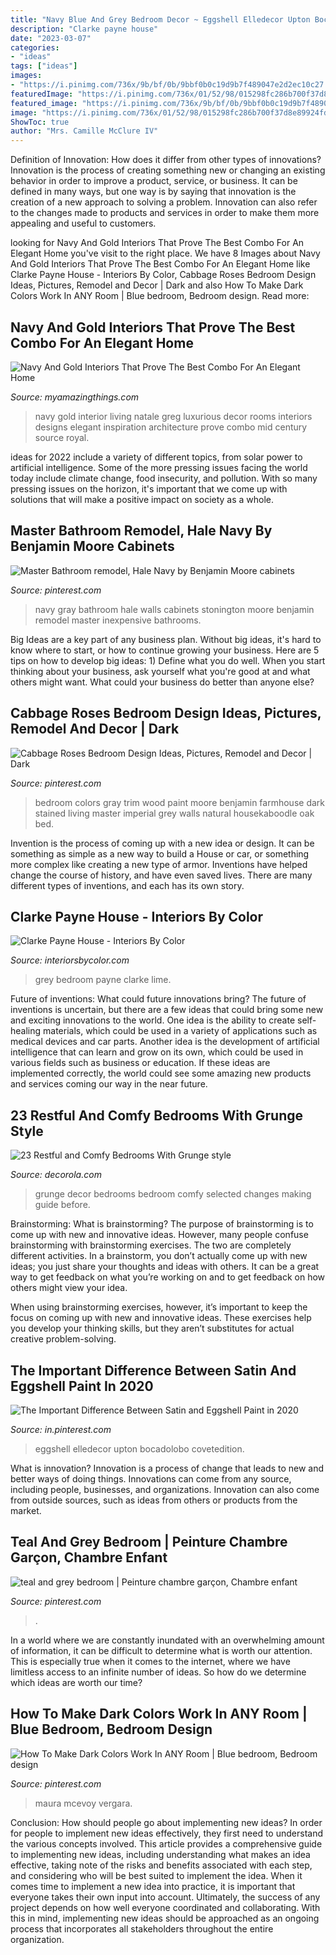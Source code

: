 ```yaml
---
title: "Navy Blue And Grey Bedroom Decor ~ Eggshell Elledecor Upton Bocadolobo Covetedition"
description: "Clarke payne house"
date: "2023-03-07"
categories:
- "ideas"
tags: ["ideas"]
images:
- "https://i.pinimg.com/736x/9b/bf/0b/9bbf0b0c19d9b7f489047e2d2ec10c27.jpg"
featuredImage: "https://i.pinimg.com/736x/01/52/98/015298fc286b700f37d8e89924fd26da.jpg"
featured_image: "https://i.pinimg.com/736x/9b/bf/0b/9bbf0b0c19d9b7f489047e2d2ec10c27.jpg"
image: "https://i.pinimg.com/736x/01/52/98/015298fc286b700f37d8e89924fd26da.jpg"
ShowToc: true
author: "Mrs. Camille McClure IV"
---
```



Definition of Innovation: How does it differ from other types of innovations?
Innovation is the process of creating something new or changing an existing behavior in order to improve a product, service, or business. It can be defined in many ways, but one way is by saying that innovation is the creation of a new approach to solving a problem. Innovation can also refer to the changes made to products and services in order to make them more appealing and useful to customers.

	

		
looking for Navy And Gold Interiors That Prove The Best Combo For An Elegant Home you've visit to the right place. We have 8 Images about Navy And Gold Interiors That Prove The Best Combo For An Elegant Home like Clarke Payne House - Interiors By Color, Cabbage Roses Bedroom Design Ideas, Pictures, Remodel and Decor | Dark and also How To Make Dark Colors Work In ANY Room | Blue bedroom, Bedroom design. Read more:
		
    
## Navy And Gold Interiors That Prove The Best Combo For An Elegant Home

<img loading=lazy src="https://myamazingthings.com/wp-content/uploads/2017/10/navy-gold-interior-12-.jpg" onerror="this.onerror=null;this.src='https://tse4.mm.bing.net/th?id=OIP.00QOHlg7Vb_FuM_HIr57eQHaJ3&amp;pid=15.1';" alt="Navy And Gold Interiors That Prove The Best Combo For An Elegant Home">

_Source: myamazingthings.com_

>navy gold interior living natale greg luxurious decor rooms interiors designs elegant inspiration architecture prove combo mid century source royal. 

	

ideas for 2022 include a variety of different topics, from solar power to artificial intelligence. Some of the more pressing issues facing the world today include climate change, food insecurity, and pollution. With so many pressing issues on the horizon, it's important that we come up with solutions that will make a positive impact on society as a whole.

    
## Master Bathroom Remodel, Hale Navy By Benjamin Moore Cabinets

<img loading=lazy src="https://i.pinimg.com/736x/01/52/98/015298fc286b700f37d8e89924fd26da.jpg" onerror="this.onerror=null;this.src='https://tse3.mm.bing.net/th?id=OIP.UGZFY-7LyMhO7eNNHVwhSAHaJ3&amp;pid=15.1';" alt="Master Bathroom remodel, Hale Navy by Benjamin Moore cabinets">

_Source: pinterest.com_

>navy gray bathroom hale walls cabinets stonington moore benjamin remodel master inexpensive bathrooms. 

	

Big Ideas are a key part of any business plan. Without big ideas, it's hard to know where to start, or how to continue growing your business. Here are 5 tips on how to develop big ideas: 1) Define what you do well. When you start thinking about your business, ask yourself what you're good at and what others might want. What could your business do better than anyone else?

    
## Cabbage Roses Bedroom Design Ideas, Pictures, Remodel And Decor | Dark

<img loading=lazy src="https://i.pinimg.com/736x/67/63/13/676313b2e8ea3d814023fc35a8cd6900--colors-for-bedrooms-small-bedrooms.jpg" onerror="this.onerror=null;this.src='https://tse4.mm.bing.net/th?id=OIP.N5GLEJxR8J4I5cZNFeAv6QHaJ4&amp;pid=15.1';" alt="Cabbage Roses Bedroom Design Ideas, Pictures, Remodel and Decor | Dark">

_Source: pinterest.com_

>bedroom colors gray trim wood paint moore benjamin farmhouse dark stained living master imperial grey walls natural housekaboodle oak bed. 

	

Invention is the process of coming up with a new idea or design. It can be something as simple as a new way to build a House or car, or something more complex like creating a new type of armor. Inventions have helped change the course of history, and have even saved lives. There are many different types of inventions, and each has its own story.

    
## Clarke Payne House - Interiors By Color

<img loading=lazy src="https://www.interiorsbycolor.com/wp-content/uploads/2013/11/bedroom-in-grey-blue-and-lime-green.jpg" onerror="this.onerror=null;this.src='https://tse3.mm.bing.net/th?id=OIP.8DoAOoeBOKuIbExDMHJN-gHaJ4&amp;pid=15.1';" alt="Clarke Payne House - Interiors By Color">

_Source: interiorsbycolor.com_

>grey bedroom payne clarke lime. 

	

Future of inventions: What could future innovations bring?
The future of inventions is uncertain, but there are a few ideas that could bring some new and exciting innovations to the world. One idea is the ability to create self-healing materials, which could be used in a variety of applications such as medical devices and car parts. Another idea is the development of artificial intelligence that can learn and grow on its own, which could be used in various fields such as business or education. If these ideas are implemented correctly, the world could see some amazing new products and services coming our way in the near future.

    
## 23 Restful And Comfy Bedrooms With Grunge Style

<img loading=lazy src="http://www.decorola.com/wp-content/uploads/2017/08/Grunge-Style-bedroom-decor-8.jpg" onerror="this.onerror=null;this.src='https://tse2.mm.bing.net/th?id=OIP.x4tGRhp4tyY-1S0ytECONQHaJ4&amp;pid=15.1';" alt="23 Restful and Comfy Bedrooms With Grunge style">

_Source: decorola.com_

>grunge decor bedrooms bedroom comfy selected changes making guide before. 

	

Brainstorming: What is brainstorming?
The purpose of brainstorming is to come up with new and innovative ideas. However, many people confuse brainstorming with brainstorming exercises. The two are completely different activities.
In a brainstorm, you don’t actually come up with new ideas; you just share your thoughts and ideas with others. It can be a great way to get feedback on what you’re working on and to get feedback on how others might view your idea.

When using brainstorming exercises, however, it’s important to keep the focus on coming up with new and innovative ideas. These exercises help you develop your thinking skills, but they aren’t substitutes for actual creative problem-solving.

    
## The Important Difference Between Satin And Eggshell Paint In 2020

<img loading=lazy src="https://i.pinimg.com/736x/9b/bf/0b/9bbf0b0c19d9b7f489047e2d2ec10c27.jpg" onerror="this.onerror=null;this.src='https://tse4.mm.bing.net/th?id=OIP.yInuI7feVwdPbJU8ozz-9AHaLG&amp;pid=15.1';" alt="The Important Difference Between Satin and Eggshell Paint in 2020">

_Source: in.pinterest.com_

>eggshell elledecor upton bocadolobo covetedition. 

	

What is innovation?
Innovation is a process of change that leads to new and better ways of doing things. Innovations can come from any source, including people, businesses, and organizations. Innovation can also come from outside sources, such as ideas from others or products from the market.

    
## Teal And Grey Bedroom | Peinture Chambre Garçon, Chambre Enfant

<img loading=lazy src="https://i.pinimg.com/736x/e1/53/cd/e153cd67fa93bc9c333d307881a65cd4.jpg" onerror="this.onerror=null;this.src='https://tse4.mm.bing.net/th?id=OIP.I73-h73y1ZVfs039ClD-bgHaLD&amp;pid=15.1';" alt="teal and grey bedroom | Peinture chambre garçon, Chambre enfant">

_Source: pinterest.com_

>. 

	

In a world where we are constantly inundated with an overwhelming amount of information, it can be difficult to determine what is worth our attention. This is especially true when it comes to the internet, where we have limitless access to an infinite number of ideas. So how do we determine which ideas are worth our time?

    
## How To Make Dark Colors Work In ANY Room | Blue Bedroom, Bedroom Design

<img loading=lazy src="https://i.pinimg.com/736x/38/28/f0/3828f0fdbfb0f1cc77c0719ea25838de.jpg" onerror="this.onerror=null;this.src='https://tse1.mm.bing.net/th?id=OIP.gXGxJHYAaAfkFvF1JNZeKQHaKE&amp;pid=15.1';" alt="How To Make Dark Colors Work In ANY Room | Blue bedroom, Bedroom design">

_Source: pinterest.com_

>maura mcevoy vergara. 

	

Conclusion: How should people go about implementing new ideas?
In order for people to implement new ideas effectively, they first need to understand the various concepts involved. This article provides a comprehensive guide to implementing new ideas, including understanding what makes an idea effective, taking note of the risks and benefits associated with each step, and considering who will be best suited to implement the idea.
When it comes time to implement a new idea into practice, it is important that everyone takes their own input into account. Ultimately, the success of any project depends on how well everyone coordinated and collaborating. With this in mind, implementing new ideas should be approached as an ongoing process that incorporates all stakeholders throughout the entire organization.

